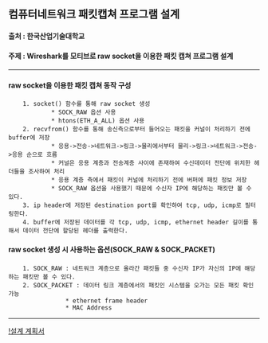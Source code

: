 ## 컴퓨터네트워크 패킷캡쳐 프로그램 설계   
#### 출처 : 한국산업기술대학교   
#### 주제 : Wireshark를 모티브로 raw socket을 이용한 패킷 캡쳐 프로그램 설계   
***   

#### raw socket을 이용한 패킷 캡쳐 동작 구성   
		1. socket() 함수를 통해 raw socket 생성   
				* SOCK_RAW 옵션 사용   
				* htons(ETH_A_ALL) 옵션 사용   
		2. recvfrom() 함수를 통해 송신측으로부터 들어오는 패킷을 커널이 처리하기 전에 buffer에 저장   
				* 응용->전송->네트워크->링크->물리에서부터 물리->링크->네트워크->전송->응용 순으로 흐름   
				* 커널은 응용 계층과 전송계층 사이에 존재하여 수신데이터 전단에 위치한 헤더들을 조사하여 처리   
				* 응용 계층 측에서 패킷이 커널에 처리하기 전에 버퍼에 패킷 정보 저장   
				* SOCK_RAW 옵션을 사용했기 때문에 수신자 IP에 해당하는 패킷만 볼 수 있다.   		
		3. ip header에 저장된 destination port를 확인하여 tcp, udp, icmp로 필터링한다.   
		4. buffer에 저장된 데이터를 각 tcp, udp, icmp, ethernet header 길이를 통해서 데이터 전단에 할당된 헤더를 출력한다.   

#### raw socket 생성 시 사용하는 옵션(SOCK_RAW & SOCK_PACKET)   
		1. SOCK_RAW : 네트워크 계층으로 올라간 패킷들 중 수신자 IP가 자신의 IP에 해당하는 패킷만 볼 수 있다.   
		2. SOCK_PACKET : 데이터 링크 계층에서의 패킷인 시스템을 오가는 모든 패킷 확인 가능   
					* ethernet frame header   
					* MAC Address   
		
***   

[!설계 계획서](https://github.com/leehyeongseck/TCPIP/blob/master/PacketCaptureProgram/%ED%8C%A8%ED%82%B7%EC%BA%A1%EC%B3%90%ED%94%84%EB%A1%9C%EA%B7%B8%EB%9E%A8_%EC%84%A4%EA%B3%84.pdf)
